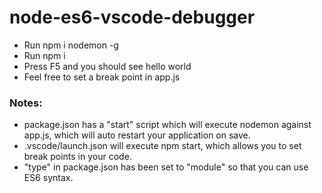 # node-es6-vscode-debugger

* Run npm i nodemon -g
* Run npm i
* Press F5 and you should see hello world
* Feel free to set a break point in app.js

### Notes: 
* package.json has a "start" script which will execute nodemon against app.js, which will auto restart your application on save.
* .vscode/launch.json will execute npm start, which allows you to set break points in your code.
* "type" in package.json has been set to "module" so that you can use ES6 syntax.
